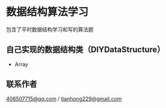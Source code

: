 # 数据结构算法学习
包含了平时数据结构学习和写的算法题
## 自己实现的数据结构类（DIYDataStructure）
* Array
## 联系作者
406507715@qq.com / tianhong229@gmail.com